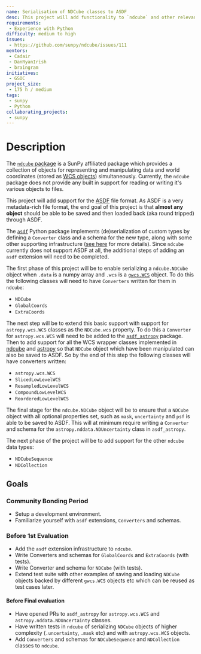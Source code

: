 ```yaml
---
name: Serialisation of NDCube classes to ASDF
desc: This project will add functionality to `ndcube` and other relevant packages to save all the ndcube classes to ASDF files.
requirements:
 - Experience with Python
difficulty: medium to high
issues:
 - https://github.com/sunpy/ndcube/issues/111
mentors:
 - Cadair
 - DanRyanIrish
 - braingram
initiatives:
 - GSOC
project_size:
 - 175 h / medium
tags:
 - sunpy
 - Python
collaborating_projects:
 - sunpy
---
```


# Description

The [`ndcube` package](https://docs.sunpy.org/projects/ndcube/) is a SunPy affiliated package which provides a collection of objects for representing and manipulating data and world coordinates (stored as [WCS objects](https://docs.astropy.org/en/stable/wcs/index.html)) simultaneously.
Currently, the `ndcube` package does not provide any built in support for reading or writing it's various objects to files.

This project will add support for the [ASDF](https://asdf-standard.readthedocs.io/) file format.
As ASDF is a very metadata-rich file format, the end goal of this project is that **almost any object** should be able to be saved and then loaded back (aka round tripped) through ASDF.

The [`asdf`](https://github.com/asdf-format/asdf) Python package implements (de)serialization of custom types by defining a `Converter` class and a schema for the new type, along with some other supporting infrastructure ([see here](https://asdf.readthedocs.io/en/latest/asdf/extending/use_cases.html#serialize-a-new-type) for more details).
Since `ndcube` currently does not support ASDF at all, the additional steps of adding an `asdf` extension will need to be completed.

The first phase of this project will be to enable serializing a `ndcube.NDCube` object when `.data` is a numpy array and `.wcs` is a [`gwcs.WCS`](https://gwcs.readthedocs.io/) object.
To do this the following classes will need to have `Converters` written for them in `ndcube`:

* `NDCube`
* `GlobalCoords`
* `ExtraCoords`

The next step will be to extend this basic support with support for `astropy.wcs.WCS` classes as the `NDCube.wcs` property.
To do this a `Converter` for `astropy.wcs.WCS` will need to be added to the [`asdf_astropy`](https://github.com/astropy/asdf-astropy/) package.
Then to add support for all the WCS wrapper classes implemented in [ndcube](https://github.com/sunpy/ndcube/tree/main/ndcube/wcs/wrappers) and [astropy](https://github.com/astropy/astropy/blob/main/astropy/wcs/wcsapi/wrappers/sliced_wcs.py#L105) so that `NDCube` object which have been manipulated can also be saved to ASDF.
So by the end of this step the following classes will have converters written:

* `astropy.wcs.WCS`
* `SlicedLowLevelWCS`
* `ResampledLowLevelWCS`
* `CompoundLowLevelWCS`
* `ReorderedLowLevelWCS`

The final stage for the `ndcube.NDCube` object will be to ensure that a `NDCube` object with all optional properties set, such as `mask`, `uncertainty` and `psf` is able to be saved to ASDF.
This will at minimum require writing a `Converter` and schema for the `astropy.nddata.NDUncertainty` class in `asdf_astropy`.

The next phase of the project will be to add support for the other `ndcube` data types:

* `NDCubeSequence`
* `NDCollection`

## Goals

### Community Bonding Period

* Setup a development environment.
* Familiarize yourself with `asdf` extensions, `Converters` and schemas.

### Before 1st Evaluation

* Add the `asdf` extension infrastructure to `ndcube`.
* Write Converters and schemas for `GlobalCoords` and `ExtraCoords` (with tests).
* Write Converter and schema for `NDCube` (with tests).
* Extend test suite with other examples of saving and loading `NDCube` objects backed by different `gwcs.WCS` objects etc which can be reused as test cases later.

#### Before Final evaluation

* Have opened PRs to `asdf_astropy` for `astropy.wcs.WCS` and `astropy.nddata.NDUncertainty` classes.
* Have written tests in `ndcube` of serializing `NDCube` objects of higher complexity (`.uncertainty`, `.mask` etc) and with `astropy.wcs.WCS` objects.
* Add `Converters` and schemas for `NDCubeSequence` and `NDCollection` classes to `ndcube`.
